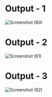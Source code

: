 

# Output - 1

![Screenshot (60)](https://github.com/QuantumCoding123/Day-49-E-Bike-Landing-Page-Website/assets/166281221/168d73db-2a68-492b-9364-bb4a885dc15b)

# Output - 2

![Screenshot (61)](https://github.com/QuantumCoding123/Day-49-E-Bike-Landing-Page-Website/assets/166281221/cb15d66a-c87f-4be5-8e16-2e31e40ac5cd)

# Output - 3

![Screenshot (62)](https://github.com/QuantumCoding123/Day-49-E-Bike-Landing-Page-Website/assets/166281221/9a7682de-bb4b-4d90-9b3a-876a91c58db5)



